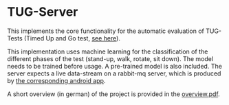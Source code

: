 # TUG-Server
This implements the core functionality for the automatic evaluation of TUG-Tests (Timed Up and Go test, [see here](https://de.wikipedia.org/wiki/Timed_up_and_go_test)).

This implementation uses machine learning for the classification of the different phases of the test (stand-up, walk, rotate, sit down). The model needs to be trained before usage. A pre-trained model is also included. The server expects a live data-stream on a rabbit-mq server, which is produced by [the corresponding android app](https://github.com/cjmoeller/tug-app).

A short overview (in german) of the project is provided in the [overview.pdf](/overview.pdf).

